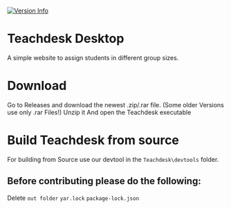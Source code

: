 [![Version Info](https://img.shields.io/static/v1?label=Version&message=v.1.0.0@beta2&color=orange&style=for-the-badge)](https://github.com/FlynnLG/student-group-assignment/releases)

# Teachdesk Desktop
A simple website to assign students in different group sizes.

# Download
Go to Releases and download the newest .zip/.rar file. (Some older Versions use only .rar Files!) 
Unzip it
And open the Teachdesk executable

# Build Teachdesk from source
For building from Source use our devtool in the `Teachdesk\devtools` folder.

## Before contributing please do the following:
Delete
`out folder`
`yar.lock`
`package-lock.json`
